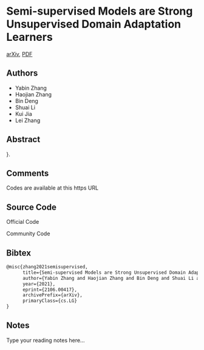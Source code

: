 
# Semi-supervised Models are Strong Unsupervised Domain Adaptation Learners

[arXiv](https://arxiv.org/abs/2106.0417), [PDF](https://arxiv.org/pdf/2106.0417.pdf)

## Authors

- Yabin Zhang
- Haojian Zhang
- Bin Deng
- Shuai Li
- Kui Jia
- Lei Zhang

## Abstract

}.

## Comments

Codes are available at this https URL

## Source Code

Official Code



Community Code



## Bibtex

```tex
@misc{zhang2021semisupervised,
      title={Semi-supervised Models are Strong Unsupervised Domain Adaptation Learners}, 
      author={Yabin Zhang and Haojian Zhang and Bin Deng and Shuai Li and Kui Jia and Lei Zhang},
      year={2021},
      eprint={2106.00417},
      archivePrefix={arXiv},
      primaryClass={cs.LG}
}
```

## Notes

Type your reading notes here...

